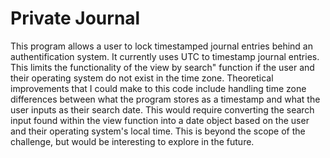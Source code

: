 # Private Journal

This program allows a user to lock timestamped journal entries behind an authentification system. It currently uses UTC to timestamp journal entries. This limits the functionality of the view by search" function if the user and their operating system do not exist in the time zone. Theoretical improvements that I could make to this code include handling time zone differences between what the program stores as a timestamp and what the user inputs as their search date. This would require converting the search input found within the view function into a date object based on the user and their operating system's local time. This is beyond the scope of the challenge, but would be interesting to explore in the future. 